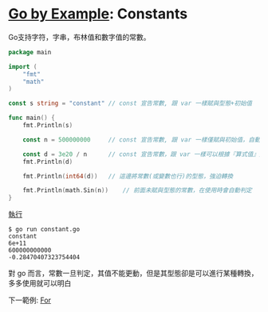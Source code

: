 # [Go by Example](../gobyexample.md): Constants

Go支持字符，字串，布林值和數字值的常數。

``` go
package main

import (
    "fmt"
    "math"
)

const s string = "constant"	// const 宣告常數, 跟 var 一樣賦與型態+初始值

func main() {
    fmt.Println(s)

    const n = 500000000		// const 宣告常數, 跟 var 一樣僅賦與初始值，自動型態判定

    const d = 3e20 / n		// const 宣告常數，跟 var 一樣可以根據『算式值』賦值
    fmt.Println(d)

    fmt.Println(int64(d))	// 這邊將常數(或變數也行)的型態，強迫轉換

    fmt.Println(math.Sin(n))	// 前面未賦與型態的常數，在使用時會自動判定
}
```
[執行](http://play.golang.org/p/Vw-pXSfo9_b)

``` shell
$ go run constant.go 
constant
6e+11
600000000000
-0.28470407323754404
```

對 go 而言，常數一旦判定，其值不能更動，但是其型態卻是可以進行某種轉換，多多使用就可以明白

下一範例: [For](for.md)

